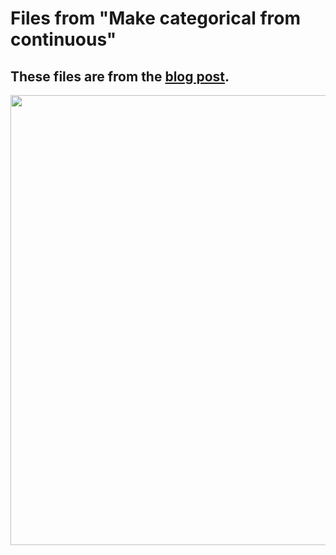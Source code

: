 # Files from "Make categorical from continuous"

##  These files are from the [blog post](https://dethwench.com/classify-your-continuous-variables-for-an-easy-descriptive-analysis/).

<p align="center">
<a href="https://dethwench.com/classify-your-continuous-variables-for-an-easy-descriptive-analysis/" target="_blank">
  <img width="720"  border="0" align="center"  src="https://dethwench.com/wp-content/uploads/2025/05/Dont-be-afraid-to-classify-your-continuous-variables_banner.jpg">
</a>
  <p align="center">
